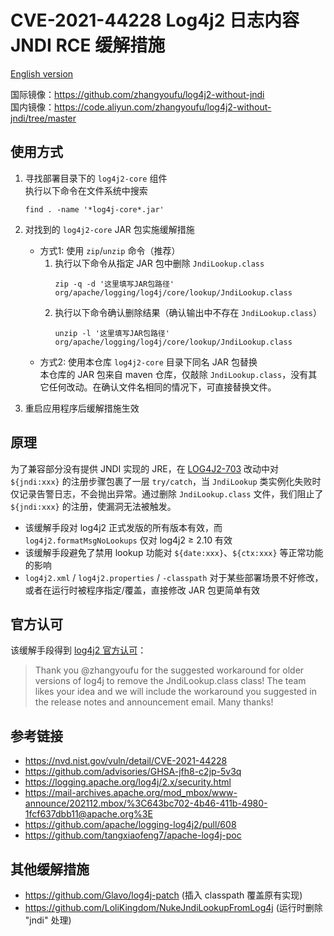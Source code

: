 # CVE-2021-44228 Log4j2 日志内容 JNDI RCE 缓解措施

[English version](README_en.md)

国际镜像：https://github.com/zhangyoufu/log4j2-without-jndi  
国内镜像：https://code.aliyun.com/zhangyoufu/log4j2-without-jndi/tree/master

## 使用方式

1. 寻找部署目录下的 `log4j2-core` 组件  
   执行以下命令在文件系统中搜索
   ```
   find . -name '*log4j-core*.jar'
   ```

2. 对找到的 `log4j2-core` JAR 包实施缓解措施
   * 方式1: 使用 `zip`/`unzip` 命令（推荐）
     1. 执行以下命令从指定 JAR 包中删除 `JndiLookup.class`
        ```
        zip -q -d '这里填写JAR包路径' org/apache/logging/log4j/core/lookup/JndiLookup.class
        ```
     2. 执行以下命令确认删除结果（确认输出中不存在 `JndiLookup.class`）
        ```
        unzip -l '这里填写JAR包路径' org/apache/logging/log4j/core/lookup/JndiLookup.class
        ```
   * 方式2: 使用本仓库 `log4j2-core` 目录下同名 JAR 包替换  
     本仓库的 JAR 包来自 maven 仓库，仅敲除 `JndiLookup.class`，没有其它任何改动。在确认文件名相同的情况下，可直接替换文件。

3. 重启应用程序后缓解措施生效

## 原理

为了兼容部分没有提供 JNDI 实现的 JRE，在 [LOG4J2-703](https://github.com/apache/logging-log4j2/commit/3203d3eab6bdd12fdad7ded1860db16a89468c3f) 改动中对 `${jndi:xxx}` 的注册步骤包裹了一层 `try/catch`，当 `JndiLookup` 类实例化失败时仅记录告警日志，不会抛出异常。通过删除 `JndiLookup.class` 文件，我们阻止了 `${jndi:xxx}` 的注册，使漏洞无法被触发。

* 该缓解手段对 log4j2 正式发版的所有版本有效，而 `log4j2.formatMsgNoLookups` 仅对 log4j2 ≥ 2.10 有效
* 该缓解手段避免了禁用 lookup 功能对 `${date:xxx}`、`${ctx:xxx}` 等正常功能的影响
* `log4j2.xml` / `log4j2.properties` / `-classpath` 对于某些部署场景不好修改，或者在运行时被程序指定/覆盖，直接修改 JAR 包更简单有效

## 官方认可

该缓解手段得到 [log4j2 官方认可](https://github.com/apache/logging-log4j2/pull/608#issuecomment-990474429)：

> Thank you @zhangyoufu for the suggested workaround for older versions of log4j to remove the JndiLookup.class class! The team likes your idea and we will include the workaround you suggested in the release notes and announcement email. Many thanks!

## 参考链接

* https://nvd.nist.gov/vuln/detail/CVE-2021-44228
* https://github.com/advisories/GHSA-jfh8-c2jp-5v3q
* https://logging.apache.org/log4j/2.x/security.html
* https://mail-archives.apache.org/mod_mbox/www-announce/202112.mbox/%3C643bc702-4b46-411b-4980-1fcf637dbb11@apache.org%3E
* https://github.com/apache/logging-log4j2/pull/608
* https://github.com/tangxiaofeng7/apache-log4j-poc

## 其他缓解措施

* https://github.com/Glavo/log4j-patch (插入 classpath 覆盖原有实现)
* https://github.com/LoliKingdom/NukeJndiLookupFromLog4j (运行时删除 "jndi" 处理)
